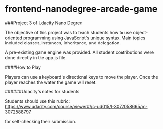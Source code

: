 frontend-nanodegree-arcade-game
===============================

###Project 3 of Udacity Nano Degree

The objective of this project was to teach students how to use object-oriented programming using JavaScript's unique syntax. Main topics included classes, instances, inheritance, and delegation.

A pre-existing game engine was provided. All student contributions were done directly in the app.js file. 


####How to Play

Players can use a keyboard's directional keys to move the player. Once the player reaches the water the game will reset.


######Udacity's notes for students

Students should use this rubric: https://www.udacity.com/course/viewer#!/c-ud015/l-3072058665/m-3072588797

for self-checking their submission.
